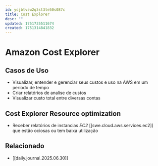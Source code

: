 ```yaml
---
id: ycjbtvsw2q3st3te50s087c
title: Cost Explorer
desc: ""
updated: 1751735511674
created: 1751314841832
---
```


# Amazon Cost Explorer

## Casos de Uso

- Visualizar, entender e gerenciar seus custos e uso na AWS em um período de tempo
- Criar relatórios de analise de custos
- Visualizar custo total entre diversas contas

## Cost Explorer Resource optimization

- Receber relatórios de instancias _EC2_ [[swe.cloud.aws.services.ec2]] que estão ociosas ou tem baixa utilização

## Relacionado

- [[daily.journal.2025.06.30]]
